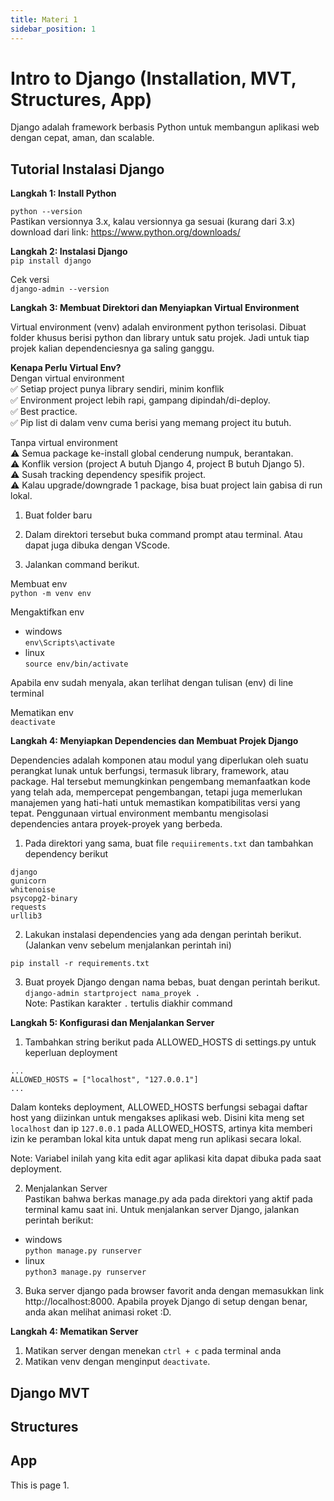```yaml
---
title: Materi 1 
sidebar_position: 1
---
```


# Intro to Django (Installation, MVT, Structures, App)
Django adalah framework berbasis Python untuk membangun aplikasi web dengan cepat, aman, dan scalable.

## Tutorial Instalasi Django
**Langkah 1: Install Python**

`python --version`<br/>
Pastikan versionnya 3.x, kalau versionnya ga sesuai (kurang dari 3.x) download dari link:
https://www.python.org/downloads/

**Langkah 2: Instalasi Django**<br/>
`pip install django`

Cek versi<br/>
`django-admin --version`

**Langkah 3: Membuat Direktori dan Menyiapkan Virtual Environment**

Virtual environment (venv) adalah environment python terisolasi. Dibuat folder khusus berisi python dan library untuk satu projek. Jadi untuk tiap projek kalian dependenciesnya ga saling ganggu.

**Kenapa Perlu Virtual Env?**<br/>
Dengan virtual environment<br/>
✅ Setiap project punya library sendiri, minim konflik<br/>
✅ Environment project lebih rapi, gampang dipindah/di-deploy.<br/>
✅ Best practice.<br/>
✅ Pip list di dalam venv cuma berisi yang memang project itu butuh.

Tanpa virtual environment<br/>
⚠️ Semua package ke-install global cenderung numpuk, berantakan.<br/>
⚠️ Konflik version (project A butuh Django 4, project B butuh Django 5).<br/>
⚠️ Susah tracking dependency spesifik project.<br/>
⚠️ Kalau upgrade/downgrade 1 package, bisa buat project lain gabisa di run lokal.<br/>

1. Buat folder baru
2. Dalam direktori tersebut buka command prompt atau terminal. Atau dapat juga dibuka dengan VScode.

3. Jalankan command berikut.

Membuat env<br/>
`python -m venv env`

Mengaktifkan env<br/>
- windows<br/>
`env\Scripts\activate`<br/>
- linux<br/>
`source env/bin/activate`<br/>

Apabila env sudah menyala, akan terlihat dengan tulisan (env) di line terminal

Mematikan env<br/>
`deactivate`

**Langkah 4: Menyiapkan Dependencies dan Membuat Projek Django**

Dependencies adalah komponen atau modul yang diperlukan oleh suatu perangkat lunak untuk berfungsi, termasuk library, framework, atau package. Hal tersebut memungkinkan pengembang memanfaatkan kode yang telah ada, mempercepat pengembangan, tetapi juga memerlukan manajemen yang hati-hati untuk memastikan kompatibilitas versi yang tepat. Penggunaan virtual environment membantu mengisolasi dependencies antara proyek-proyek yang berbeda.

1. Pada direktori yang sama, buat file `requiirements.txt` dan tambahkan dependency berikut<br/>
```
django
gunicorn
whitenoise
psycopg2-binary
requests
urllib3
```

2. Lakukan instalasi dependencies yang ada dengan perintah berikut. (Jalankan venv sebelum menjalankan perintah ini)

`pip install -r requirements.txt`

3. Buat proyek Django dengan nama bebas, buat dengan perintah berikut.<br/>
`django-admin startproject nama_proyek .`<br/>
Note: Pastikan karakter `.` tertulis diakhir command<br/>

**Langkah 5: Konfigurasi dan Menjalankan Server**
1. Tambahkan string berikut pada ALLOWED_HOSTS di settings.py untuk keperluan deployment<br/>
```
...
ALLOWED_HOSTS = ["localhost", "127.0.0.1"]
...
```
Dalam konteks deployment, ALLOWED_HOSTS berfungsi sebagai daftar host yang diizinkan untuk mengakses aplikasi web. Disini kita meng set `localhost` dan ip `127.0.0.1` pada ALLOWED_HOSTS, artinya kita memberi izin ke peramban lokal kita untuk dapat meng run aplikasi secara lokal.<br/>

Note: Variabel inilah yang kita edit agar aplikasi kita dapat dibuka pada saat deployment.

2. Menjalankan Server<br/>
Pastikan bahwa berkas manage.py ada pada direktori yang aktif pada terminal kamu saat ini. Untuk menjalankan server Django, jalankan perintah berikut:
- windows<br/>
`python manage.py runserver`<br/>
- linux<br/>
`python3 manage.py runserver`<br/>

3. Buka server django pada browser favorit anda dengan memasukkan link http://localhost:8000. Apabila proyek Django di setup dengan benar, anda akan melihat animasi roket :D.

**Langkah 4: Mematikan Server**
1. Matikan server dengan menekan `ctrl + c` pada terminal anda
2. Matikan venv dengan menginput `deactivate`.

## Django MVT


## Structures

## App

This is page 1.